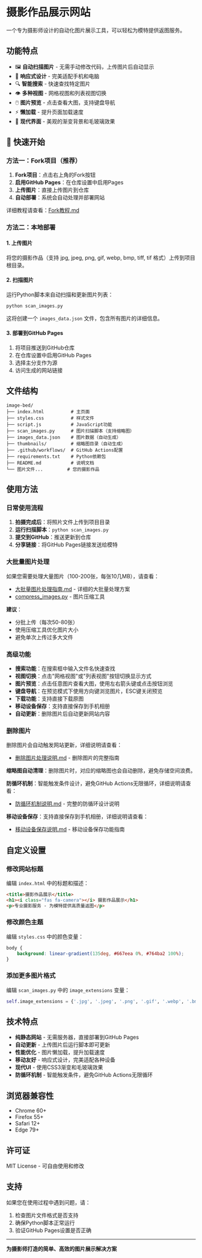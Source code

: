 # 摄影作品展示网站

一个专为摄影师设计的自动化图片展示工具，可以轻松为模特提供返图服务。

## 功能特点

- 🖼️ **自动扫描图片** - 无需手动修改代码，上传图片后自动显示
- 📱 **响应式设计** - 完美适配手机和电脑
- 🔍 **智能搜索** - 快速查找特定图片
- 👁️ **多种视图** - 网格视图和列表视图切换
- 🖱️ **图片预览** - 点击查看大图，支持键盘导航
- ⚡ **懒加载** - 提升页面加载速度
- 🎨 **现代界面** - 美观的渐变背景和毛玻璃效果

## 🚀 快速开始

### 方法一：Fork项目（推荐）

1. **Fork项目**：点击右上角的Fork按钮
2. **启用GitHub Pages**：在仓库设置中启用Pages
3. **上传图片**：直接上传图片到仓库
4. **自动部署**：系统会自动处理并部署网站

详细教程请查看：[Fork教程.md](Fork教程.md)

### 方法二：本地部署

#### 1. 上传图片
将您的摄影作品（支持 jpg, jpeg, png, gif, webp, bmp, tiff, tif 格式）上传到项目根目录。

#### 2. 扫描图片
运行Python脚本来自动扫描和更新图片列表：

```bash
python scan_images.py
```

这将创建一个 `images_data.json` 文件，包含所有图片的详细信息。

#### 3. 部署到GitHub Pages

1. 将项目推送到GitHub仓库
2. 在仓库设置中启用GitHub Pages
3. 选择主分支作为源
4. 访问生成的网站链接

## 文件结构

```
image-bed/
├── index.html          # 主页面
├── styles.css          # 样式文件
├── script.js           # JavaScript功能
├── scan_images.py      # 图片扫描脚本（支持缩略图）
├── images_data.json    # 图片数据（自动生成）
├── thumbnails/         # 缩略图目录（自动生成）
├── .github/workflows/  # GitHub Actions配置
├── requirements.txt    # Python依赖包
├── README.md           # 说明文档
└── 图片文件...         # 您的摄影作品
```

## 使用方法

### 日常使用流程

1. **拍摄完成后**：将照片文件上传到项目目录
2. **运行扫描脚本**：`python scan_images.py`
3. **提交到GitHub**：推送更新到仓库
4. **分享链接**：将GitHub Pages链接发送给模特

### 大批量图片处理

如果您需要处理大量图片（100-200张，每张10几MB），请查看：
- [大批量图片处理指南.md](大批量图片处理指南.md) - 详细的大批量处理方案
- [compress_images.py](compress_images.py) - 图片压缩工具

**建议**：
- 分批上传（每次50-80张）
- 使用压缩工具优化图片大小
- 避免单次上传过多大文件

### 高级功能

- **搜索功能**：在搜索框中输入文件名快速查找
- **视图切换**：点击"网格视图"或"列表视图"按钮切换显示方式
- **图片预览**：点击任意图片查看大图，使用左右箭头键或点击按钮浏览
- **键盘导航**：在预览模式下使用方向键浏览图片，ESC键关闭预览
- **下载功能**：支持直接下载原图
- **移动设备保存**：支持直接保存到手机相册
- **自动更新**：删除图片后自动更新网站内容

### 删除图片

删除图片会自动触发网站更新，详细说明请查看：
- [删除图片处理说明.md](删除图片处理说明.md) - 删除图片的完整指南

**缩略图自动清理**：删除图片时，对应的缩略图也会自动删除，避免存储空间浪费。

**防循环机制**：智能触发条件设计，避免GitHub Actions无限循环，详细说明请查看：
- [防循环机制说明.md](防循环机制说明.md) - 完整的防循环设计说明

**移动设备保存**：支持直接保存到手机相册，详细说明请查看：
- [移动设备保存说明.md](移动设备保存说明.md) - 移动设备保存功能指南

## 自定义设置

### 修改网站标题
编辑 `index.html` 中的标题和描述：

```html
<title>摄影作品展示</title>
<h1><i class="fas fa-camera"></i> 摄影作品展示</h1>
<p>专业摄影服务 - 为模特提供高质量返图</p>
```

### 修改颜色主题
编辑 `styles.css` 中的颜色变量：

```css
body {
    background: linear-gradient(135deg, #667eea 0%, #764ba2 100%);
}
```

### 添加更多图片格式
编辑 `scan_images.py` 中的 `image_extensions` 变量：

```python
self.image_extensions = {'.jpg', '.jpeg', '.png', '.gif', '.webp', '.bmp', '.tiff', '.tif', '.heic'}
```

## 技术特点

- **纯静态网站** - 无需服务器，直接部署到GitHub Pages
- **自动更新** - 上传图片后运行脚本即可更新
- **性能优化** - 图片懒加载，提升加载速度
- **移动友好** - 响应式设计，完美适配各种设备
- **现代UI** - 使用CSS3渐变和毛玻璃效果
- **防循环机制** - 智能触发条件，避免GitHub Actions无限循环

## 浏览器兼容性

- Chrome 60+
- Firefox 55+
- Safari 12+
- Edge 79+

## 许可证

MIT License - 可自由使用和修改

## 支持

如果您在使用过程中遇到问题，请：

1. 检查图片文件格式是否支持
2. 确保Python脚本正常运行
3. 验证GitHub Pages设置是否正确

---

**为摄影师打造的简单、高效的图片展示解决方案**
